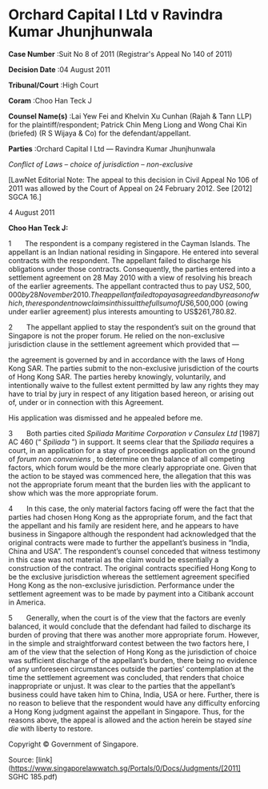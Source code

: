 # Orchard Capital I Ltd v Ravindra Kumar Jhunjhunwala 



**Case Number** :Suit No 8 of 2011 (Registrar's Appeal No 140 of 2011) 

**Decision Date** :04 August 2011 

**Tribunal/Court** :High Court 

**Coram** :Choo Han Teck J 

**Counsel Name(s)** :Lai Yew Fei and Khelvin Xu Cunhan (Rajah & Tann LLP) for the plaintiff/respondent; Patrick Chin Meng Liong and Wong Chai Kin (briefed) (R S Wijaya & Co) for the defendant/appellant. 

**Parties** :Orchard Capital I Ltd — Ravindra Kumar Jhunjhunwala 

_Conflict of Laws_ – _choice of jurisdiction_ – _non-exclusive_ 

[LawNet Editorial Note: The appeal to this decision in Civil Appeal No 106 of 2011 was allowed by the Court of Appeal on 24 February 2012. See <span class="citation">[2012] SGCA 16</span>.] 

4 August 2011 

**Choo Han Teck J:** 

1       The respondent is a company registered in the Cayman Islands. The appellant is an Indian national residing in Singapore. He entered into several contracts with the respondent. The appellant failed to discharge his obligations under those contracts. Consequently, the parties entered into a settlement agreement on 28 May 2010 with a view of resolving his breach of the earlier agreements. The appellant contracted thus to pay US$2,500,000 by 28 November 2010. The appellant failed to pay as agreed and by reason of which, the respondent now claims in this suit the full sum of US$6,500,000 (owing under earlier agreement) plus interests amounting to US$261,780.82. 

2       The appellant applied to stay the respondent’s suit on the ground that Singapore is not the proper forum. He relied on the non-exclusive jurisdiction clause in the settlement agreement which provided that — 

 the agreement is governed by and in accordance with the laws of Hong Kong SAR. The parties submit to the non-exclusive jurisdiction of the courts of Hong Kong SAR. The parties hereby knowingly, voluntarily, and intentionally waive to the fullest extent permitted by law any rights they may have to trial by jury in respect of any litigation based hereon, or arising out of, under or in connection with this Agreement. 

His application was dismissed and he appealed before me. 

3       Both parties cited _Spiliada Maritime Corporation v Cansulex Ltd_ [1987] AC 460 (“ _Spiliada_ ”) in support. It seems clear that the _Spiliada_ requires a court, in an application for a stay of proceedings application on the ground of _forum non conveniens_ , to determine on the balance of all competing factors, which forum would be the more clearly appropriate one. Given that the action to be stayed was commenced here, the allegation that this was not the appropriate forum meant that the burden lies with the applicant to show which was the more appropriate forum. 


4       In this case, the only material factors facing off were the fact that the parties had chosen Hong Kong as the appropriate forum, and the fact that the appellant and his family are resident here, and he appears to have business in Singapore although the respondent had acknowledged that the original contracts were made to further the appellant’s business in “India, China and USA”. The respondent’s counsel conceded that witness testimony in this case was not material as the claim would be essentially a construction of the contract. The original contracts specified Hong Kong to be the exclusive jurisdiction whereas the settlement agreement specified Hong Kong as the non-exclusive jurisdiction. Performance under the settlement agreement was to be made by payment into a Citibank account in America. 

5       Generally, when the court is of the view that the factors are evenly balanced, it would conclude that the defendant had failed to discharge its burden of proving that there was another more appropriate forum. However, in the simple and straightforward contest between the two factors here, I am of the view that the selection of Hong Kong as the jurisdiction of choice was sufficient discharge of the appellant’s burden, there being no evidence of any unforeseen circumstances outside the parties’ contemplation at the time the settlement agreement was concluded, that renders that choice inappropriate or unjust. It was clear to the parties that the appellant’s business could have taken him to China, India, USA or here. Further, there is no reason to believe that the respondent would have any difficulty enforcing a Hong Kong judgment against the appellant in Singapore. Thus, for the reasons above, the appeal is allowed and the action herein be stayed _sine die_ with liberty to restore. 

 Copyright © Government of Singapore. 


Source: [link](https://www.singaporelawwatch.sg/Portals/0/Docs/Judgments/[2011] SGHC 185.pdf)
